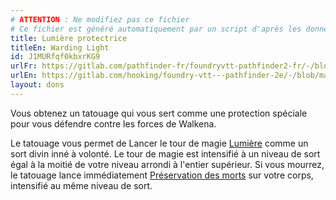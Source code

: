 ```yaml
---
# ATTENTION : Ne modifiez pas ce fichier
# Ce fichier est généré automatiquement par un script d'après les données du module Foundry VTT officiel et de sa traduction
title: Lumière protectrice
titleEn: Warding Light
id: J1MURfqf0kbxrKG9
urlFr: https://gitlab.com/pathfinder-fr/foundryvtt-pathfinder2-fr/-/blob/master/data/feats/J1MURfqf0kbxrKG9.htm
urlEn: https://gitlab.com/hooking/foundry-vtt---pathfinder-2e/-/blob/master/packs/data/feats.db/warding-light.json
layout: dons
---
```

Vous obtenez un tatouage qui vous sert comme une protection spéciale pour vous défendre contre les forces de Walkena.

Le tatouage vous permet de Lancer le tour de magie [Lumière](../sorts/lumière.md) comme un sort divin inné à volonté. Le tour de magie est intensifié à un niveau de sort égal à la moitié de votre niveau arrondi à l'entier supérieur. Si vous mourrez, le tatouage lance immédiatement [Préservation des morts](../sorts/préservation-des-morts.md) sur votre corps, intensifié au même niveau de sort.
